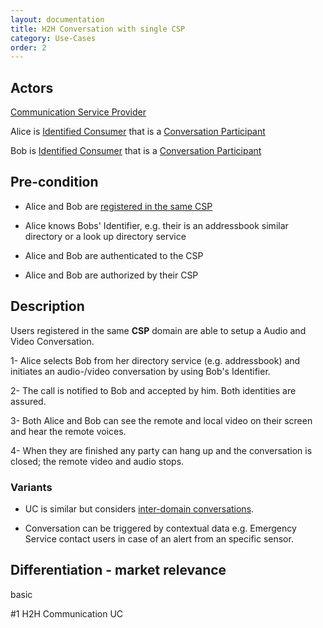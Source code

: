 ```yaml
---
layout: documentation
title: H2H Conversation with single CSP
category: Use-Cases
order: 2
---
```


## Actors

[Communication Service Provider](../business-models/business-roles.md#communication-service-provider)

Alice is [Identified Consumer](../business-models/business-roles.md#identified-service-consumer) that is a [Conversation Participant](../business-models/business-roles.md#conversation--communication-participant)

Bob is [Identified Consumer](../business-models/business-roles.md#identified-service-consumer) that is a [Conversation Participant](../business-models/business-roles.md#conversation--communication-participant)

## Pre-condition

- Alice and Bob are [registered in the same CSP](../User%20Authentication%20and%20Registration.md)

- Alice knows Bobs' Identifier, e.g. their is an addressbook similar directory or a look up directory service

- Alice and Bob are authenticated to the CSP

- Alice and Bob are authorized by their CSP

## Description

Users registered in the same **CSP** domain are able to setup a Audio and Video Conversation.

1- Alice selects Bob from her directory service (e.g. addressbook) and initiates an audio-/video conversation by using Bob's Identifier.

2- The call is notified to Bob and accepted by him. Both identities are assured.

3- Both Alice and Bob can see the remote and local video on their screen and hear the remote voices.

4- When they are finished any party can hang up and the conversation is closed; the remote video and audio stops.

### Variants

- UC  is similar but considers [inter-domain conversations](../H2H%20inter-domain%20Manageable%20Conversation.md).

- Conversation can be triggered by contextual data e.g. Emergency Service contact users in case of an alert from an specific sensor.

## Differentiation - market relevance

basic

#1 H2H Communication UC
